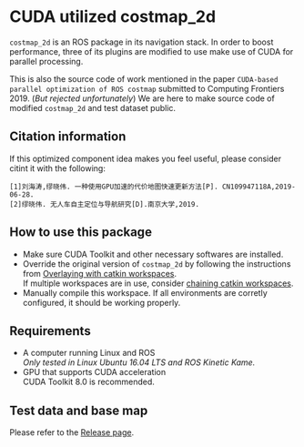 # CUDA utilized costmap_2d
`costmap_2d` is an ROS package in its navigation stack. In order to boost performance, three of its plugins are modified to use make use of CUDA for parallel processing.

This is also the source code of work mentioned in the paper `CUDA-based parallel optimization of ROS costmap` submitted to Computing Frontiers 2019. (*But rejected unfortunately*) We are here to make source code of modified `costmap_2d` and test dataset public.

## Citation information
If this optimized component idea makes you feel useful, please consider citint it with the following:

	[1]刘海涛,缪晓伟. 一种使用GPU加速的代价地图快速更新方法[P]. CN109947118A,2019-06-28.
	[2]缪晓伟. 无人车自主定位与导航研究[D].南京大学,2019.

## How to use this package
* Make sure CUDA Toolkit and other necessary softwares are installed.
* Override the original version of `costmap_2d` by following the instructions from [Overlaying with catkin workspaces](http://wiki.ros.org/catkin/Tutorials/workspace_overlaying).  
If multiple workspaces are in use, consider [chaining catkin workspaces](http://wiki.ros.org/catkin/Tutorials/workspace_overlaying#Chaining_catkin_workspaces).
* Manually compile this workspace. If all environments are corretly configured, it should be working properly.

## Requirements
* A computer running Linux and ROS  
*Only tested in Linux Ubuntu 16.04 LTS and ROS Kinetic Kame.*
* GPU that supports CUDA acceleration  
CUDA Toolkit 8.0 is recommended.

## Test data and base map
Please refer to the [Release page](https://github.com/miaoxw/costmap_2d-CUDA/releases).
